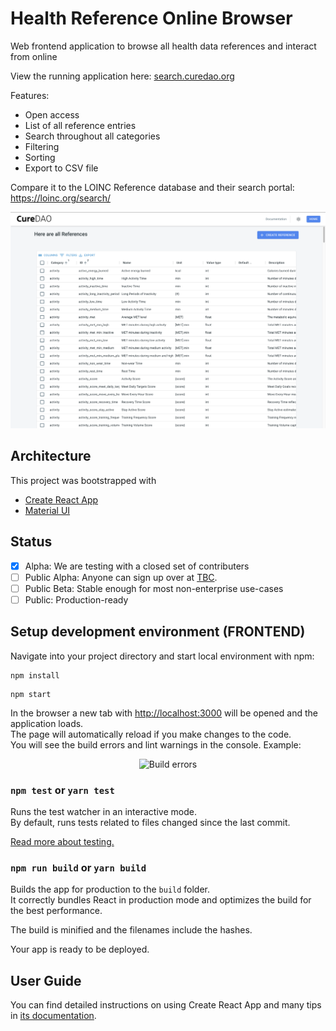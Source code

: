 # Health Reference Online Browser
Web frontend application to browse all health data references and interact from online

View the running application here: [search.curedao.org](https://search.curedao.org/)

Features:
- Open access
- List of all reference entries
- Search throughout all categories
- Filtering
- Sorting
- Export to CSV file

Compare it to the LOINC Reference database and their search portal: https://loinc.org/search/

![Search](docs/assets/curedao_search.png)


## Architecture

This project was bootstrapped with

- [Create React App](https://github.com/facebook/create-react-app)
- [Material UI](https://material-ui.com/)

## Status

- [x] Alpha: We are testing with a closed set of contributers
- [ ] Public Alpha: Anyone can sign up over at [TBC](https://app.curedao.org).
- [ ] Public Beta: Stable enough for most non-enterprise use-cases
- [ ] Public: Production-ready

## Setup development environment (FRONTEND)

Navigate into your project directory and start local environment with npm:

```shell
npm install
```

```shell
npm start
```

In the browser a new tab with [http://localhost:3000](http://localhost:3000) will be opened and the application loads.<br>
The page will automatically reload if you make changes to the code.<br>
You will see the build errors and lint warnings in the console. Example:

<p align='center'>
<img src='https://cdn.jsdelivr.net/gh/marionebl/create-react-app@9f6282671c54f0874afd37a72f6689727b562498/screencast-error.svg' width='600' alt='Build errors'>
</p>

### `npm test` or `yarn test`

Runs the test watcher in an interactive mode.<br>
By default, runs tests related to files changed since the last commit.

[Read more about testing.](https://facebook.github.io/create-react-app/docs/running-tests)

### `npm run build` or `yarn build`

Builds the app for production to the `build` folder.<br>
It correctly bundles React in production mode and optimizes the build for the best performance.

The build is minified and the filenames include the hashes.<br>

Your app is ready to be deployed.

## User Guide

You can find detailed instructions on using Create React App and many tips in [its documentation](https://facebook.github.io/create-react-app/).
